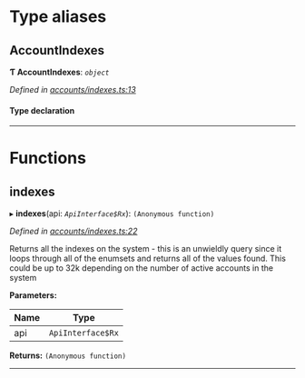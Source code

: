 

# Type aliases

<a id="accountindexes"></a>

##  AccountIndexes

**Ƭ AccountIndexes**: *`object`*

*Defined in [accounts/indexes.ts:13](https://github.com/polkadot-js/api/blob/f7bd071/packages/api-derive/src/accounts/indexes.ts#L13)*

#### Type declaration

[index: `string`]: `AccountIndex`

___

# Functions

<a id="indexes"></a>

##  indexes

▸ **indexes**(api: *`ApiInterface$Rx`*): `(Anonymous function)`

*Defined in [accounts/indexes.ts:22](https://github.com/polkadot-js/api/blob/f7bd071/packages/api-derive/src/accounts/indexes.ts#L22)*

Returns all the indexes on the system - this is an unwieldly query since it loops through all of the enumsets and returns all of the values found. This could be up to 32k depending on the number of active accounts in the system

**Parameters:**

| Name | Type |
| ------ | ------ |
| api | `ApiInterface$Rx` |

**Returns:** `(Anonymous function)`

___

